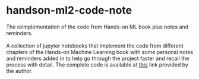 # handson-ml2-code-note
The reimplementation of the code from Hands-on ML book plus notes and reminders.</br></br>
A collection of jupyter notebooks that implement the code from different chapters of the Hands-on Machine Learning book with some personal notes and reminders added in to help go through the project faster and recall the process with detail. The complete code is available at <a href="https://github.com/ageron/handson-ml2/">this</a> link provided by the author.
